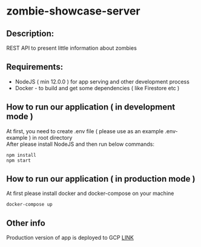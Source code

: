 # zombie-showcase-server

## Description:
REST API to present little information about zombies

## Requirements:
- NodeJS ( min 12.0.0 ) for app serving and other development process
- Docker - to build and get some dependencies ( like Firestore etc )

## How to run our application ( in development mode )
At first, you need to create .env file ( please use as an example .env-example ) in root directory <br/>
After please install NodeJS and then run below commands:
```
npm install
npm start
```

## How to run our application ( in production mode )
At first please install docker and docker-compose on your machine
```
docker-compose up
```

## Other info
Production version of app is deployed to GCP [LINK](https://zombie-showcase-server-kgptm5ui3q-ey.a.run.app)
